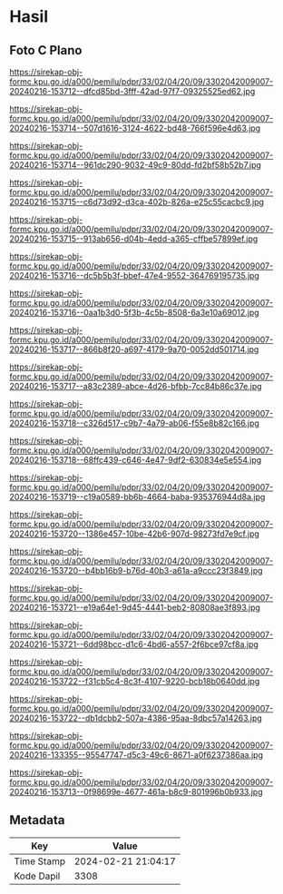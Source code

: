 # Hasil

## Foto C Plano

https://sirekap-obj-formc.kpu.go.id/a000/pemilu/pdpr/33/02/04/20/09/3302042009007-20240216-153712--dfcd85bd-3fff-42ad-97f7-09325525ed62.jpg

https://sirekap-obj-formc.kpu.go.id/a000/pemilu/pdpr/33/02/04/20/09/3302042009007-20240216-153714--507d1616-3124-4622-bd48-766f596e4d63.jpg

https://sirekap-obj-formc.kpu.go.id/a000/pemilu/pdpr/33/02/04/20/09/3302042009007-20240216-153714--961dc290-9032-49c9-80dd-fd2bf58b52b7.jpg

https://sirekap-obj-formc.kpu.go.id/a000/pemilu/pdpr/33/02/04/20/09/3302042009007-20240216-153715--c6d73d92-d3ca-402b-826a-e25c55cacbc9.jpg

https://sirekap-obj-formc.kpu.go.id/a000/pemilu/pdpr/33/02/04/20/09/3302042009007-20240216-153715--913ab656-d04b-4edd-a365-cffbe57899ef.jpg

https://sirekap-obj-formc.kpu.go.id/a000/pemilu/pdpr/33/02/04/20/09/3302042009007-20240216-153716--dc5b5b3f-bbef-47e4-9552-364769195735.jpg

https://sirekap-obj-formc.kpu.go.id/a000/pemilu/pdpr/33/02/04/20/09/3302042009007-20240216-153716--0aa1b3d0-5f3b-4c5b-8508-6a3e10a69012.jpg

https://sirekap-obj-formc.kpu.go.id/a000/pemilu/pdpr/33/02/04/20/09/3302042009007-20240216-153717--866b8f20-a697-4179-9a70-0052dd501714.jpg

https://sirekap-obj-formc.kpu.go.id/a000/pemilu/pdpr/33/02/04/20/09/3302042009007-20240216-153717--a83c2389-abce-4d26-bfbb-7cc84b86c37e.jpg

https://sirekap-obj-formc.kpu.go.id/a000/pemilu/pdpr/33/02/04/20/09/3302042009007-20240216-153718--c326d517-c9b7-4a79-ab06-f55e8b82c166.jpg

https://sirekap-obj-formc.kpu.go.id/a000/pemilu/pdpr/33/02/04/20/09/3302042009007-20240216-153718--68ffc439-c646-4e47-9df2-630834e5e554.jpg

https://sirekap-obj-formc.kpu.go.id/a000/pemilu/pdpr/33/02/04/20/09/3302042009007-20240216-153719--c19a0589-bb6b-4664-baba-935376944d8a.jpg

https://sirekap-obj-formc.kpu.go.id/a000/pemilu/pdpr/33/02/04/20/09/3302042009007-20240216-153720--1386e457-10be-42b6-907d-98273fd7e9cf.jpg

https://sirekap-obj-formc.kpu.go.id/a000/pemilu/pdpr/33/02/04/20/09/3302042009007-20240216-153720--b4bb16b9-b76d-40b3-a61a-a9ccc23f3849.jpg

https://sirekap-obj-formc.kpu.go.id/a000/pemilu/pdpr/33/02/04/20/09/3302042009007-20240216-153721--e19a64e1-9d45-4441-beb2-80808ae3f893.jpg

https://sirekap-obj-formc.kpu.go.id/a000/pemilu/pdpr/33/02/04/20/09/3302042009007-20240216-153721--6dd98bcc-d1c6-4bd6-a557-2f6bce97cf8a.jpg

https://sirekap-obj-formc.kpu.go.id/a000/pemilu/pdpr/33/02/04/20/09/3302042009007-20240216-153722--f31cb5c4-8c3f-4107-9220-bcb18b0640dd.jpg

https://sirekap-obj-formc.kpu.go.id/a000/pemilu/pdpr/33/02/04/20/09/3302042009007-20240216-153722--db1dcbb2-507a-4386-95aa-8dbc57a14263.jpg

https://sirekap-obj-formc.kpu.go.id/a000/pemilu/pdpr/33/02/04/20/09/3302042009007-20240216-133355--95547747-d5c3-49c6-8671-a0f6237386aa.jpg

https://sirekap-obj-formc.kpu.go.id/a000/pemilu/pdpr/33/02/04/20/09/3302042009007-20240216-153713--0f98699e-4677-461a-b8c9-801996b0b933.jpg


## Metadata

| Key        | Value               |
| ---------- | ------------------- |
| Time Stamp | 2024-02-21 21:04:17 |
| Kode Dapil | 3308                |



